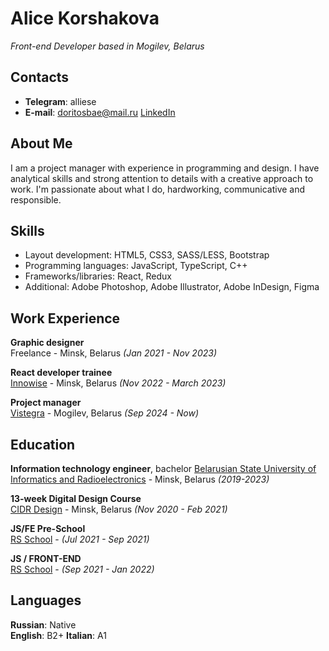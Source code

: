 # Alice Korshakova
*Front-end Developer based in Mogilev, Belarus*

## Contacts
- **Telegram**: alliese
- **E-mail**: doritosbae@mail.ru
[LinkedIn](https://www.linkedin.com/in/alice-korshakova-0b46791b8?trk=contact-info)

## About Me
I am a project manager with experience in programming and design. I have analytical skills and strong attention to details with a creative approach to work. 
I'm passionate about what I do, hardworking, communicative and responsible. 

## Skills
- Layout development: HTML5, CSS3, SASS/LESS, Bootstrap
- Programming languages: JavaScript, TypeScript, C++
- Frameworks/libraries: React, Redux
- Additional: Adobe Photoshop, Adobe Illustrator, Adobe InDesign, Figma 

## Work Experience
**Graphic designer**  
Freelance - Minsk, Belarus *(Jan 2021 - Nov 2023)*

**React developer trainee**  
[Innowise](https://innowise.com/) - Minsk, Belarus *(Nov 2022 - March 2023)*

**Project manager**  
[Vistegra](https://vistegra.by) - Mogilev, Belarus *(Sep 2024 - Now)*


## Education
**Information technology engineer**, bachelor 
[Belarusian State University of Informatics and Radioelectronics](https://www.bsuir.by/) - Minsk, Belarus *(2019-2023)*

**13-week Digital Design Course**  
[CIDR Design](https://www.cidr.design/) - Minsk, Belarus *(Nov 2020 - Feb 2021)*

**JS/FE Pre-School**  
[RS School](https://rs.school/) - *(Jul 2021 - Sep 2021)*

**JS / FRONT-END**  
[RS School](https://rs.school/) - *(Sep 2021 - Jan 2022)*

## Languages 
**Russian**: Native   
**English**: B2+
**Italian**: A1

